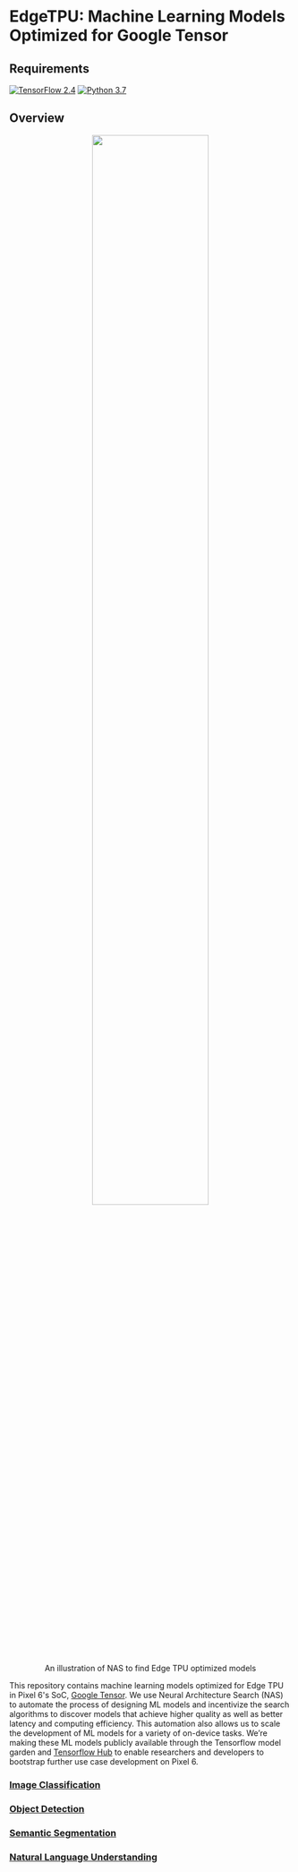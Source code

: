 # EdgeTPU: Machine Learning Models Optimized for Google Tensor

## Requirements
[![TensorFlow 2.4](https://img.shields.io/badge/TensorFlow-2.4-FF6F00?logo=tensorflow)](https://github.com/tensorflow/tensorflow/releases/tag/v2.4.0)
[![Python 3.7](https://img.shields.io/badge/Python-3.7-3776AB)](https://www.python.org/downloads/release/python-379/)

## Overview

<figure align="center">
<img width=70% src=https://storage.cloud.google.com/tf_model_garden/models/edgetpu/images/neural%20architecture%20search.gif>
  <figcaption>An illustration of NAS to find Edge TPU optimized models</figcaption>
</figure>

This repository contains machine learning models optimized for Edge TPU in
Pixel 6's SoC,
[Google Tensor](https://blog.google/products/pixel/google-tensor-debuts-new-pixel-6-fall/).
We use Neural Architecture Search (NAS) to automate the process of designing ML
models and incentivize the search algorithms to discover models that achieve
higher quality as well as better latency and computing efficiency. This
automation also allows us to scale the development of ML models for a variety of
on-device tasks. We’re making these ML models publicly available through the
Tensorflow model garden and [Tensorflow Hub](https://tfhub.dev/s?q=edgetpu) to
enable researchers and developers to bootstrap further use case development on
Pixel 6.

### [Image Classification](https://github.com/tensorflow/models/tree/master/official/projects/edgetpu/vision#edgetpu-optimized-vision-models)

### [Object Detection](https://github.com/tensorflow/models/blob/master/research/object_detection/g3doc/tf1_detection_zoo.md#pixel-6-edge-tpu-models)

### [Semantic Segmentation](https://github.com/tensorflow/models/tree/master/official/projects/edgetpu/vision#edgetpu-optimized-vision-models)


### [Natural Language Understanding](https://github.com/tensorflow/models/tree/master/official/projects/edgetpu/nlp#mobilebert-edgetpu)

